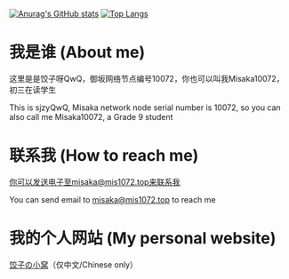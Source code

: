 [![Anurag's GitHub stats](https://github-readme-stats.vercel.app/api?username=sjzyQwQ&show_icons=true&count_private=true)](https://github.com/anuraghazra/github-readme-stats)
[![Top Langs](https://github-readme-stats.vercel.app/api/top-langs/?username=sjzyQwQ&layout=compact)](https://github.com/anuraghazra/github-readme-stats)

# 我是谁 (About me)

这里是是饺子呀QwQ，御坂网络节点编号10072，你也可以叫我Misaka10072，初三在读学生

This is sjzyQwQ, Misaka network node serial number is 10072, so you can also call me Misaka10072, a Grade 9 student

# 联系我 (How to reach me)

你可以发送电子至misaka@mis1072.top来联系我

You can send email to misaka@mis1072.top to reach me

# 我的个人网站 (My personal website)

[饺子の小窝](https://www.mis1072.top)（仅中文/Chinese only）
